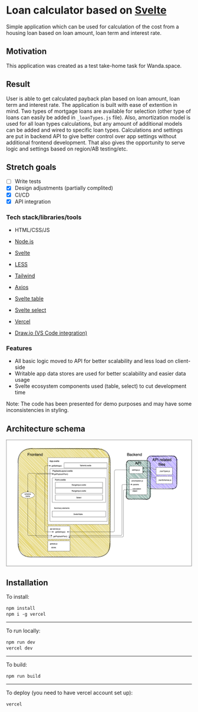 # Loan calculator based on [Svelte](https://svelte.dev)

Simple application which can be used for calculation of the cost from a housing loan based on loan amount, loan term and interest rate.

## Motivation

This application was created as a test take-home task for Wanda.space.

## Result

User is able to get calculated payback plan based on loan amount, loan term and interest rate. The application is built with ease of extention in mind. Two types of mortgage loans are available for selection (other type of loans can easily be added in `_loanTypes.js` file). Also, amortization model is used for all loan types calculations, but any amount of additional models can be added and wired to specific loan types. Calculations and settings are put in backend API to give better control over app settings without additional frontend development. That also gives the opportunity to serve logic and settings based on region/AB testing/etc.

## Stretch goals

- [ ] Write tests
- [x] Design adjustments (partially complited)
- [x] CI/CD
- [x] API integration

### Tech stack/libraries/tools

- HTML/CSS/JS
- [Node.js](https://nodejs.org/)
- [Svelte](https://svelte.dev/)
- [LESS](http://lesscss.org/)
- [Tailwind](https://tailwindcss.com/)
- [Axios](https://github.com/axios/axios)
- [Svelte table](https://github.com/dasDaniel/svelte-table)
- [Svelte select](https://github.com/rob-balfre/svelte-select)
- [Vercel](https://vercel.com/)

- [Draw.io (VS Code integration)](https://draw.io)

### Features 

- All basic logic moved to API for better scalability and less load on client-side
- Writable app data stores are used for better scalability and easier data usage
- Svelte ecosystem components used (table, select) to cut development time

Note: The code has been presented for demo purposes and may have some inconsistencies in styling.

## Architecture schema

![Architecture schema](architecture.png)


## Installation

To install:

```
npm install
npm i -g vercel
```
---

To run locally:

```
npm run dev
vercel dev
```
---

To build:

```
npm run build
```
---

To deploy (you need to have vercel account set up):

```
vercel
```